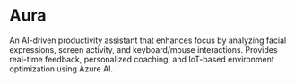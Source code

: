# Aura
An AI-driven productivity assistant that enhances focus by analyzing facial expressions, screen activity, and keyboard/mouse interactions. Provides real-time feedback, personalized coaching, and IoT-based environment optimization using Azure AI.
